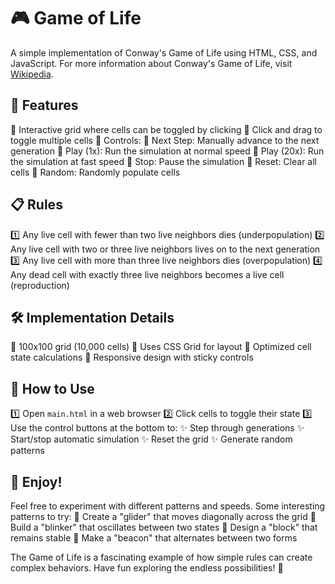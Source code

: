 # 🎮 Game of Life

A simple implementation of Conway's Game of Life using HTML, CSS, and JavaScript.
For more information about Conway's Game of Life, visit [Wikipedia](https://en.wikipedia.org/wiki/Conway%27s_Game_of_Life).

## 🌟 Features

🔸 Interactive grid where cells can be toggled by clicking
🔸 Click and drag to toggle multiple cells
🔸 Controls:
    💫 Next Step: Manually advance to the next generation
    💫 Play (1x): Run the simulation at normal speed
    💫 Play (20x): Run the simulation at fast speed
    💫 Stop: Pause the simulation
    💫 Reset: Clear all cells
    💫 Random: Randomly populate cells

## 📋 Rules

1️⃣ Any live cell with fewer than two live neighbors dies (underpopulation)
2️⃣ Any live cell with two or three live neighbors lives on to the next generation
3️⃣ Any live cell with more than three live neighbors dies (overpopulation)
4️⃣ Any dead cell with exactly three live neighbors becomes a live cell (reproduction)

## 🛠️ Implementation Details

🔹 100x100 grid (10,000 cells)
🔹 Uses CSS Grid for layout
🔹 Optimized cell state calculations
🔹 Responsive design with sticky controls

## 🎯 How to Use

1️⃣ Open `main.html` in a web browser
2️⃣ Click cells to toggle their state
3️⃣ Use the control buttons at the bottom to:
    ✨ Step through generations
    ✨ Start/stop automatic simulation
    ✨ Reset the grid
    ✨ Generate random patterns

## 🎉 Enjoy!

Feel free to experiment with different patterns and speeds. Some interesting patterns to try:
🔮 Create a "glider" that moves diagonally across the grid
🔮 Build a "blinker" that oscillates between two states
🔮 Design a "block" that remains stable
🔮 Make a "beacon" that alternates between two forms

The Game of Life is a fascinating example of how simple rules can create complex behaviors. Have fun exploring the endless possibilities! 🚀
